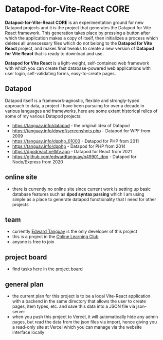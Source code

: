 # Datapod-for-Vite-React CORE

**Datapod-for-Vite-React CORE** is an experimentation ground for new Datapod projects and it is the project that generates the Datapod for Vite React framework. This generation takes place by pressing a button after which the application makes a copy of itself, then initializes a process which deletes all unnecessary files which do not belong to the **Datapod for Vite React** project, and makes final tweaks to create a new version of **Datapod for Vite React** that is ready to download and use.

**Datapod for Vite React** is a light-weight, self-contained web framework with which you can create fast database-powered web applications with user login, self-validating forms, easy-to-create pages. 

## Datapod

Datapod itself is a framework-agnostic, flexible and strongly-typed approach to data, a project I have been pursuing for over a decade in various languages and frameworks, here are some extant historical relics of some of my various Datapod projects:

- https://tanguay.info/datapod - the original idea of Datapod
- https://tanguay.info/dpwpf/screenshots.php - Datapod for WPF from 2009
- https://tanguay.info/dpphp_01000 - Datapod for PHP from 2011
- https://tanguay.info/dpphp - Datapod for PHP from 2014
- https://dpodreact.netlify.app - Datapod for React from 2021 
- https://github.com/edwardtanguay/n49901_dpn - Datapod for Node/Express from 2020

## online site

- there is currently no online site since current work is setting up basic database features such as **dpod syntax parsing** which I am using simple as a place to generate datapod functionality that I need for other projects

## team

- currently [Edward Tanguay](https://github.com/edwardtanguay) is the only developer of this project
- this is a project in the [Online Learning Club](https://github.com/Underground-Learning-Club)
- anyone is free to join

## project board

- find tasks here in the [project board](https://github.com/orgs/Underground-Learning-Club/projects/7/views/1)

## general plan

- the current plan for this project is to be a local Vite-React application with a backend in the same directory that allows the user to create pages, item types, etc. and save this data into a JSON file via json-server
- when you push this project to Vercel, it will automatically hide any admin pages, but read the data from the json files via import, hence giving you a read-only site at Vercel which you can manage via the website interface locally 
